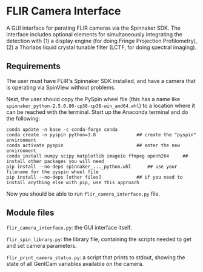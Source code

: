 # FLIR Camera Interface

A GUI interface for perating FLIR cameras via the Spinnaker SDK. The interface includes optional elements for simultaneously integrating the detection with (1) a display engine (for doing Fringe Projection Profilometry), (2) a Thorlabs liquid crystal tunable filter (LCTF, for doing spectral imaging).

## Requirements

The user must have FLIR's Spinnaker SDK installed, and have a camera that is operating via SpinView without problems.

Next, the user should copy the PySpin wheel file (this has a name like ``spinnaker_python-2.5.0.80-cp38-cp38-win_amd64.whl``) to a location where it can be reached with the terminal. Start up the Anaconda terminal and do the following:

    conda update -n base -c conda-forge conda
    conda create -n pyspin python=3.8				## create the "pyspin" environment
    conda activate pyspin							## enter the new environment
    conda install numpy scipy matplotlib imageio ffmpeg openh264	 ## install other packages you will need
    pip install --no-deps spinnaker_..._python.whl		## use your filename for the pyspin wheel file
    pip install --no-deps [other files]				## if you need to install anything else with pip, use this approach

Now you should be able to run ``flir_camera_interface.py`` file.

## Module files

``flir_camera_interface.py``: the GUI interface itself.

``flir_spin_library.py``: the library file, containing the scripts needed to get and set camera parameters.

``flir_print_camera_status.py``: a script that prints to stdout, showing the state of all GenICam variables available on the camera.

